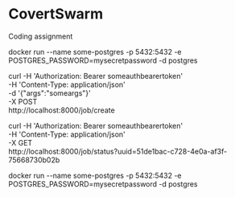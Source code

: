 # CovertSwarm

Coding assignment

docker run --name some-postgres -p 5432:5432 -e POSTGRES_PASSWORD=mysecretpassword -d postgres

curl -H 'Authorization: Bearer someauthbearertoken' \
-H 'Content-Type: application/json' \
-d '{"args":"someargs"}' \
-X POST \
http://localhost:8000/job/create

curl -H 'Authorization: Bearer someauthbearertoken' \
-H 'Content-Type: application/json' \
-X GET \
http://localhost:8000/job/status?uuid=51de1bac-c728-4e0a-af3f-75668730b02b

docker run --name some-postgres -p 5432:5432 -e POSTGRES_PASSWORD=mysecretpassword -d postgres
